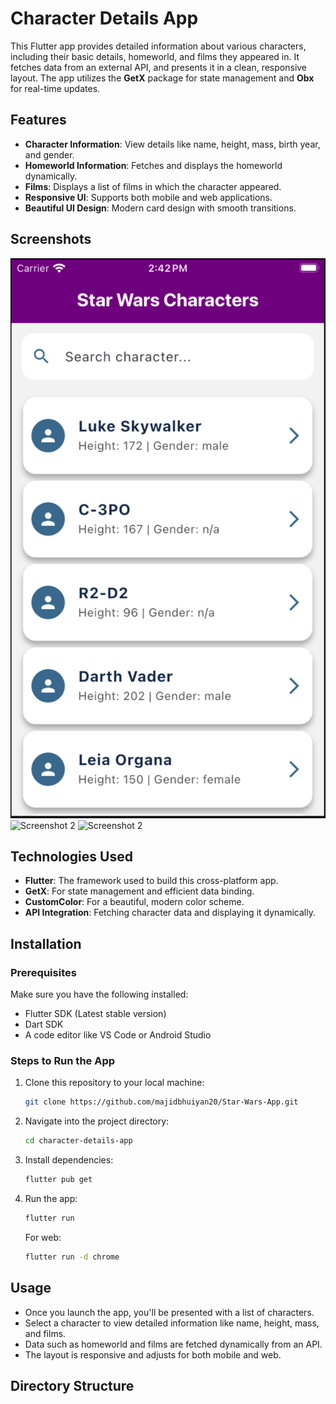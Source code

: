 # Character Details App

This Flutter app provides detailed information about various characters, including their basic details, homeworld, and films they appeared in. It fetches data from an external API, and presents it in a clean, responsive layout. The app utilizes the **GetX** package for state management and **Obx** for real-time updates.

## Features

- **Character Information**: View details like name, height, mass, birth year, and gender.
- **Homeworld Information**: Fetches and displays the homeworld dynamically.
- **Films**: Displays a list of films in which the character appeared.
- **Responsive UI**: Supports both mobile and web applications.
- **Beautiful UI Design**: Modern card design with smooth transitions.

## Screenshots

![Screenshot 1](lib/assets/screenshot1.png)
![Screenshot 2](lib/assets/screenshot2.png)
![Screenshot 2](lib/assets/screenshot3.png)

## Technologies Used

- **Flutter**: The framework used to build this cross-platform app.
- **GetX**: For state management and efficient data binding.
- **CustomColor**: For a beautiful, modern color scheme.
- **API Integration**: Fetching character data and displaying it dynamically.

## Installation

### Prerequisites

Make sure you have the following installed:
- Flutter SDK (Latest stable version)
- Dart SDK
- A code editor like VS Code or Android Studio

### Steps to Run the App

1. Clone this repository to your local machine:
    ```bash
    git clone https://github.com/majidbhuiyan20/Star-Wars-App.git
    ```

2. Navigate into the project directory:
    ```bash
    cd character-details-app
    ```

3. Install dependencies:
    ```bash
    flutter pub get
    ```

4. Run the app:
    ```bash
    flutter run
    ```

   For web:
    ```bash
    flutter run -d chrome
    ```

## Usage

- Once you launch the app, you'll be presented with a list of characters.
- Select a character to view detailed information like name, height, mass, and films.
- Data such as homeworld and films are fetched dynamically from an API.
- The layout is responsive and adjusts for both mobile and web.

## Directory Structure

